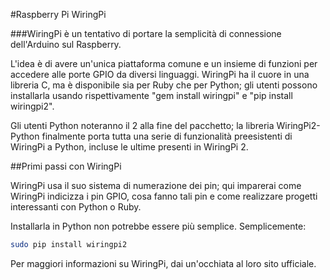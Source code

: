 <!--
---
name: WiringPi
class: interface
type: pinout
page_url: wiringpi
github: https://github.com/WiringPi/WiringPi2-Python
url: http://wiringpi.com
pin:
  '3':
    name: WiringPi 8
  '5':
    name: WiringPi 9
  '7':
    name: WiringPi 7
  '8':
    name: WiringPi 15
  '10':
    name: WiringPi 16
  '11':
    name: WiringPi 0
  '12':
    name: WiringPi 1
  '13':
    name: WiringPi 2
  '15':
    name: WiringPi 3
  '16':
    name: WiringPi 4
  '18':
    name: WiringPi 5
  '19':
    name: WiringPi 12
  '21':
    name: WiringPi 13
  '22':
    name: WiringPi 6
  '23':
    name: WiringPi 14
  '24':
    name: WiringPi 10
  '26':
    name: WiringPi 11
  '29':
    name: WiringPi 21
  '31':
    name: WiringPi 22
  '32':
    name: WiringPi 26
  '33':
    name: WiringPi 23
  '35':
    name: WiringPi 24
  '36':
    name: WiringPi 27
  '37':
    name: WiringPi 25
  '38':
    name: WiringPi 28
  '40':
    name: WiringPi 29
-->
#Raspberry Pi WiringPi

###WiringPi è un tentativo di portare la semplicità di connessione dell'Arduino sul Raspberry.

L'idea è di avere un'unica piattaforma comune e un insieme di funzioni per accedere alle porte GPIO da diversi linguaggi. 
WiringPi ha il cuore in una libreria C, ma è disponibile sia per Ruby che per Python; gli utenti possono installarla usando 
rispettivamente "gem install wiringpi" e "pip install wiringpi2".

Gli utenti Python noteranno il 2 alla fine del pacchetto; la libreria WiringPi2-Python finalmente porta tutta una serie di 
funzionalità preesistenti di WiringPi a Python, incluse le ultime presenti in WiringPi 2.

##Primi passi con WiringPi

WiringPi usa il suo sistema di numerazione dei pin; qui imparerai come WiringPi indicizza i pin GPIO, cosa fanno tali pin e 
come realizzare progetti interessanti con Python o Ruby.

Installarla in Python non potrebbe essere più semplice. Semplicemente:

```bash
sudo pip install wiringpi2
```

Per maggiori informazioni su WiringPi, dai un'occhiata al loro sito ufficiale.
